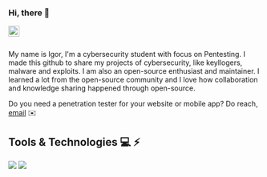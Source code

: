 ### Hi, there 🖖
<a href="https://www.linkedin.com/in/vicente-igor/">
  <img align="left" alt="Igor's LinkedIN" width="22px" src="https://raw.githubusercontent.com/peterthehan/peterthehan/master/assets/linkedin.svg" />
</a>
</br><br>

My name is Igor, I'm a cybersecurity student with focus on Pentesting. I made this github to share my projects of cybersecurity, like keyllogers, malware and exploits. 
I am also an open-source enthusiast and maintainer. I learned a lot from the open-source community and I love how collaboration and knowledge sharing happened through open-source.


Do you need a penetration tester for your website or mobile app? Do reach, [email](mailto:vicente.igor2@gmail.com) ✉️

## Tools & Technologies 💻 ⚡
<img  src="https://img.shields.io/badge/Python-FFD43B?style=for-the-badge&logo=python&logoColor=darkgreen" /> <img  src="https://img.shields.io/badge/C-00599C?style=for-the-badge&logo=c&logoColor=white" />




